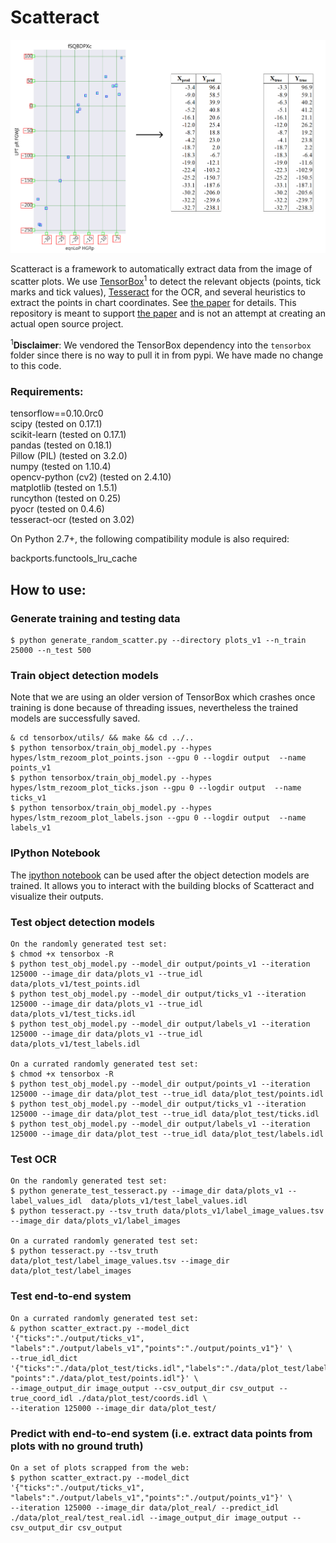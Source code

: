 # Scatteract

![Scatteract](/scatteract_image.png)

Scatteract is a framework to automatically extract data from the image of scatter plots.  We use <a href="https://github.com/TensorBox/TensorBox" target="_blank">TensorBox</a><sup>1</sup> to detect the relevant objects (points, tick marks and tick values), <a href="https://github.com/tesseract-ocr/tesseract" target="_blank">Tesseract</a> for the OCR, and several heuristics to extract the points in chart coordinates.   See <a href="https://arxiv.org/abs/1704.06687" target="_blank">the paper</a> for details.
This repository is meant to support <a href="https://arxiv.org/abs/1704.06687" target="_blank">the paper</a> and is not an attempt at creating an actual open source project.

<sup>1</sup><b>Disclaimer</b>: We vendored the TensorBox dependency into the `tensorbox` folder since there is no way to pull it in from pypi. We have made no change to this code.

### Requirements:
tensorflow==0.10.0rc0 <br />
scipy (tested on 0.17.1) <br />
scikit-learn (tested on 0.17.1) <br />
pandas (tested on 0.18.1) <br />
Pillow (PIL) (tested on 3.2.0) <br />
numpy (tested on 1.10.4) <br />
opencv-python (cv2)  (tested on 2.4.10) <br />
matplotlib  (tested on 1.5.1) <br />
runcython (tested on 0.25) <br />
pyocr  (tested on 0.4.6) <br />
tesseract-ocr (tested on 3.02)

On Python 2.7+, the following compatibility module is also required:

backports.functools_lru_cache

## How to use:

### Generate training and testing data

    $ python generate_random_scatter.py --directory plots_v1 --n_train 25000 --n_test 500 


### Train object detection models
Note that we are using an older version of TensorBox which crashes once training is done because of threading issues, nevertheless the trained models are successfully saved.

    & cd tensorbox/utils/ && make && cd ../..
    $ python tensorbox/train_obj_model.py --hypes hypes/lstm_rezoom_plot_points.json --gpu 0 --logdir output  --name points_v1
    $ python tensorbox/train_obj_model.py --hypes hypes/lstm_rezoom_plot_ticks.json --gpu 0 --logdir output  --name ticks_v1
    $ python tensorbox/train_obj_model.py --hypes hypes/lstm_rezoom_plot_labels.json --gpu 0 --logdir output  --name labels_v1
 

### IPython Notebook
The [ipython notebook](https://bbgithub.dev.bloomberg.com/DSG/Scatteract/blob/master/Scatteract_notebook.ipynb) can be used after the object detection models are trained.  It allows you to interact with the building blocks of Scatteract and visualize their outputs.  

### Test object detection models

    On the randomly generated test set:
    $ chmod +x tensorbox -R
    $ python test_obj_model.py --model_dir output/points_v1 --iteration 125000 --image_dir data/plots_v1 --true_idl data/plots_v1/test_points.idl 
    $ python test_obj_model.py --model_dir output/ticks_v1 --iteration 125000 --image_dir data/plots_v1 --true_idl data/plots_v1/test_ticks.idl 
    $ python test_obj_model.py --model_dir output/labels_v1 --iteration 125000 --image_dir data/plots_v1 --true_idl data/plots_v1/test_labels.idl 

    On a currated randomly generated test set:
    $ chmod +x tensorbox -R
    $ python test_obj_model.py --model_dir output/points_v1 --iteration 125000 --image_dir data/plot_test --true_idl data/plot_test/points.idl
    $ python test_obj_model.py --model_dir output/ticks_v1 --iteration 125000 --image_dir data/plot_test --true_idl data/plot_test/ticks.idl
    $ python test_obj_model.py --model_dir output/labels_v1 --iteration 125000 --image_dir data/plot_test --true_idl data/plot_test/labels.idl 


### Test OCR

    On the randomly generated test set:
    $ python generate_test_tesseract.py --image_dir data/plots_v1 --label_values_idl  data/plots_v1/test_label_values.idl 
    $ python tesseract.py --tsv_truth data/plots_v1/label_image_values.tsv --image_dir data/plots_v1/label_images

    On a currated randomly generated test set:
    $ python tesseract.py --tsv_truth data/plot_test/label_image_values.tsv --image_dir data/plot_test/label_images


### Test end-to-end system

    On a currated randomly generated test set:
    & python scatter_extract.py --model_dict '{"ticks":"./output/ticks_v1", "labels":"./output/labels_v1","points":"./output/points_v1"}' \
    --true_idl_dict '{"ticks":"./data/plot_test/ticks.idl","labels":"./data/plot_test/labels.idl", "points":"./data/plot_test/points.idl"}' \
    --image_output_dir image_output --csv_output_dir csv_output --true_coord_idl ./data/plot_test/coords.idl \
    --iteration 125000 --image_dir data/plot_test/ 


### Predict with end-to-end system (i.e. extract data points from plots with no ground truth)

    On a set of plots scrapped from the web:
    $ python scatter_extract.py --model_dict '{"ticks":"./output/ticks_v1", "labels":"./output/labels_v1","points":"./output/points_v1"}' \
    --iteration 125000 --image_dir data/plot_real/ --predict_idl ./data/plot_real/test_real.idl --image_output_dir image_output --csv_output_dir csv_output



